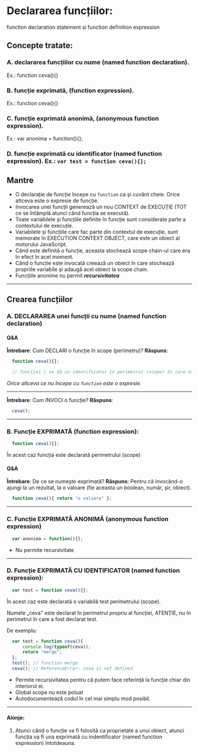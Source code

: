 # Declararea funcțiilor:
function declaration statement și function definition expression

## Concepte tratate:
### A. declararea funcțiilor cu nume (named function declaration).
Ex.: function ceva(){}  
### B. funcție exprimată, (function expression).
Ex.: function ceva(){}  
### C. funcție exprimată anonimă, (anonymous function expression).
Ex.: var anonima = function(){};  
### D. funcție exprimată cu identificator (named function expression). Ex.: ```var test = function ceva(){};```

## Mantre
- O declarație de funcție începe cu `function` ca și cuvânt cheie. Orice altceva este o expresie de funcție.
- Invocarea unei funcții generează un nou CONTEXT de EXECUȚIE (TOT ce se întâmplă atunci când funcția se execută).
- Toate variabilele și funcțiile definite în funcție sunt considerate parte a contextului de execuție.
- Variabilele și funcțiile care fac parte din contextul de execuție, sunt memorate în EXECUTION CONTEXT OBJECT, care este un obiect al motorului JavaScript.
- Când este definită o funcție, aceasta stochează scope chain-ul care era în efect în acel moment.
- Când o funcție este invocată creează un obiect în care stochează propriile variabile și adaugă acel obiect la scope chain.
- Funcțiile anonime nu permit ***recursivitatea***

--------------------------------------------------------------------------------

## Crearea funcțiilor

### A. DECLARAREA unei funcții cu nume (named function declaration)

#### Q&A
**Întrebare**: Cum DECLARI o funcție în scope (perimetru)?
**Răspuns**:

```js
  function ceva(){};

  // funcției i se dă un identificator în perimetrul (scope) în care există, cu numele ceva
```
*Orice altceva ce nu începe cu ```function``` este o expresie.*

--------------------------------------------------------------------------------
**Întrebare**: Cum INVOCI o funcție?
**Răspuns**:

```js
  ceva();
```
--------------------------------------------------------------------------------
### B. Funcție EXPRIMATĂ (function expression):

```js
  function ceva(){};
```
În acest caz funcția este declarată perimetrului (scope)

#### Q&A
**Întrebare**: De ce se numește exprimată?
**Răspuns**: Pentru că invocând-o ajungi la un rezultat, la o valoare (fie aceasta un boolean, număr, șir, obiect).

```js
  function ceva(){ return "o valoare" };
```
--------------------------------------------------------------------------------
### C. Funcție EXPRIMATĂ ANONIMĂ (anonymous function expression)

```js
  var anonima = function(){};
```

- Nu permite recursivitate

--------------------------------------------------------------------------------

### D. Funcție EXPRIMATĂ CU IDENTIFICATOR (named function expression):

```js
  var test = function ceva(){};
```

În acest caz este declarată o variabilă test perimetrului (scope).

Numele „ceva" este declarat în perimetrul propriu al funcției, ATENȚIE, nu în perimetrul în care a fost declarat test.

De exemplu:

```js
  var test = function ceva(){
      console.log(typeof(ceva));
      return "merge";
  };
  test(); // function merge
  ceva(); // ReferenceError: ceva is not defined
```

- Permite recursivitatea pentru că putem face referință la funcție chiar din interiorul ei.
- Global scope nu este poluat
- Autodocumentează codul în cel mai simplu mod posibil.

--------------------------------------------------------------------------------

#### Alonje:
1. Atunci când o funcție va fi folosită ca proprietate a unui obiect, atunci funcția va fi una exprimată cu indentificator (named function expression) întotdeauna.
